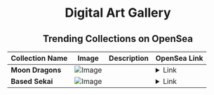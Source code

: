 <div align="center">

# Digital Art Gallery

## Trending Collections on OpenSea

| Collection Name                       | Image                                                                                     | Description                       | OpenSea Link                                                                                          |
|---------------------------------------|-------------------------------------------------------------------------------------------|-----------------------------------|--------------------------------------------------------------------------------------------------------|
| **Moon Dragons** | ![Image](https://i.seadn.io/s/raw/files/f056e37c16518e615b9dc59a4cb97fea.png?w=500&auto=format?w=200&auto=format) |  | <details><summary>Link</summary>[Moon Dragons](https://opensea.io/collection/moon-dragons-1)</details> |
| **Based Sekai** | ![Image](https://i.seadn.io/s/raw/files/71aad78f20897d2419b4b1318a0561be.png?w=500&auto=format?w=200&auto=format) |  | <details><summary>Link</summary>[Based Sekai](https://opensea.io/collection/based-sekai)</details> |

</div>